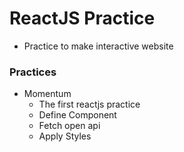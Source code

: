 # ReactJS Practice
* Practice to make interactive website

### Practices
* Momentum
  * The first reactjs practice
  * Define Component
  * Fetch open api
  * Apply Styles
